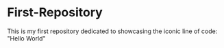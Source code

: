 # First-Repository
This is my first repository dedicated to showcasing the iconic line of code: "Hello World"
